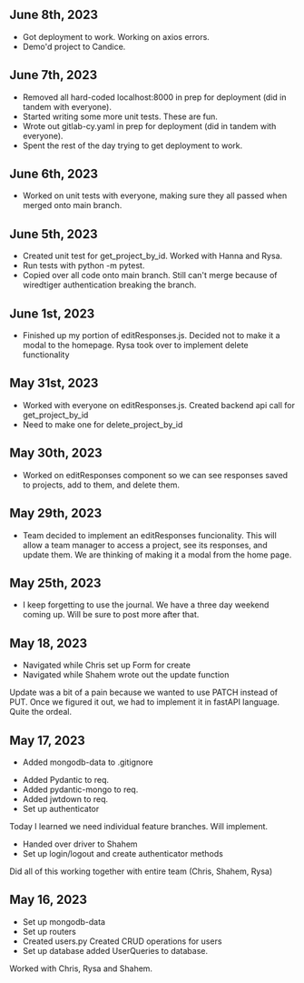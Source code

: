## June 8th, 2023

-   Got deployment to work. Working on axios errors.
-   Demo'd project to Candice.

## June 7th, 2023

-   Removed all hard-coded localhost:8000 in prep for deployment (did in tandem with everyone).
-   Started writing some more unit tests. These are fun.
-   Wrote out gitlab-cy.yaml in prep for deployment (did in tandem with everyone).
-   Spent the rest of the day trying to get deployment to work.

## June 6th, 2023

-   Worked on unit tests with everyone, making sure they all passed when merged onto main branch.

## June 5th, 2023

-   Created unit test for get_project_by_id. Worked with Hanna and Rysa.
-   Run tests with python -m pytest.
-   Copied over all code onto main branch. Still can't merge because of wiredtiger authentication breaking the branch.

## June 1st, 2023

-   Finished up my portion of editResponses.js. Decided not to make it a modal to the homepage. Rysa took over to implement delete functionality

## May 31st, 2023

-   Worked with everyone on editResponses.js. Created backend api call for get_project_by_id
-   Need to make one for delete_project_by_id

## May 30th, 2023

-   Worked on editResponses component so we can see responses saved to projects, add to them, and delete them.

## May 29th, 2023

-   Team decided to implement an editResponses funcionality. This will allow a team manager to access a project, see its responses, and update them. We are thinking of making it a modal from the home page.

## May 25th, 2023

-   I keep forgetting to use the journal. We have a three day weekend coming up. Will be sure to post more after that.

## May 18, 2023

-   Navigated while Chris set up Form for create
-   Navigated while Shahem wrote out the update function

Update was a bit of a pain because we wanted to use PATCH instead of PUT. Once we figured it out, we had to implement it in fastAPI language. Quite the ordeal.

## May 17, 2023

-   Added mongodb-data to .gitignore

*   Added Pydantic to req.
*   Added pydantic-mongo to req.
*   Added jwtdown to req.
*   Set up authenticator

Today I learned we need individual feature branches. Will implement.

-   Handed over driver to Shahem
-   Set up login/logout and create authenticator methods

Did all of this working together with entire team (Chris, Shahem, Rysa)

## May 16, 2023

-   Set up mongodb-data
-   Set up routers
-   Created users.py
    Created CRUD operations for users
-   Set up database
    added UserQueries to database.

Worked with Chris, Rysa and Shahem.
